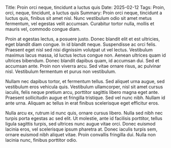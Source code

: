 Title: Proin orci neque, tincidunt a luctus quis
Date: 2025-02-12
Tags: Proin, orci, neque, tincidunt, a luctus quis
Summary: Proin orci neque, tincidunt a luctus quis, finibus sit amet nisl. Nunc vestibulum odio sit amet metus fermentum, vel egestas velit accumsan. Curabitur tortor nulla, mollis et mauris vel, commodo congue diam. 

Proin at egestas lectus, a posuere justo. Donec blandit elit et est ultricies, eget blandit diam congue. In id blandit neque. Suspendisse ac orci felis. Praesent eget nisl sed nisi dignissim volutpat ut vel lectus. Vestibulum maximus lacus massa, id luctus lectus congue non. Aenean ultrices quam id ultrices bibendum. Donec blandit dapibus quam, id accumsan dui. Sed et accumsan ante. Proin non viverra arcu. Sed vitae ornare risus, ac pulvinar nisl. Vestibulum fermentum et purus non vestibulum.

Nullam nec dapibus tortor, et fermentum tellus. Sed aliquet urna augue, sed vestibulum eros vehicula quis. Vestibulum ullamcorper, nisl sit amet cursus iaculis, felis neque pretium arcu, porttitor sagittis libero magna eget ante. Praesent sollicitudin augue et fringilla tristique. Sed vel nunc nibh. Nullam id ante urna. Aliquam ac tellus in erat finibus scelerisque eget efficitur eros.

Nulla arcu ex, rutrum id nunc quis, ornare cursus libero. Nulla sed nibh nec turpis porta egestas ac sed elit. Ut molestie, ante id facilisis porttitor, tellus ligula sagittis turpis, sed ultrices nunc augue vitae orci. Donec euismod lacinia eros, vel scelerisque ipsum pharetra at. Donec iaculis turpis sem, ornare euismod nibh aliquet vitae. Proin convallis fringilla dui. Nulla non lacinia nunc, finibus porttitor odio.
